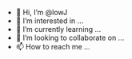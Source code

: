 - 👋 Hi, I’m @lowJ
- 👀 I’m interested in ...
- 🌱 I’m currently learning ...
- 💞️ I’m looking to collaborate on ...
- 📫 How to reach me ...

<!---
lowJ/lowJ is a ✨ special ✨ repository because its `README.md` (this file) appears on your GitHub profile.
You can click the Preview link to take a look at your changes.
--->
